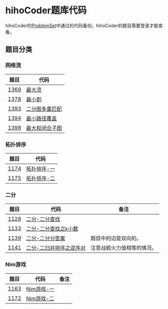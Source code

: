 # hihoCoder题库代码

hihoCoder的[ProblemSet](http://hihocoder.com/problemset/)中通过的代码备份。hihoCoder的题目需要登录才能查看。

## 题目分类
### 网络流
|题目|代码|
|---|---|
|[1369](http://hihocoder.com/problemset/problem/1369)|[最大流](https://github.com/Reuynil/HihocoderSolutions/tree/master/1369/1369)|
|[1378](http://hihocoder.com/problemset/problem/1378)|[最小割](https://github.com/Reuynil/HihocoderSolutions/tree/master/1378/1378)|
|[1393](http://hihocoder.com/problemset/problem/1393)|[二分图多重匹配](https://github.com/Reuynil/HihocoderSolutions/tree/master/1393/1393)|
|[1394](http://hihocoder.com/problemset/problem/1394)|[最小路径覆盖](https://github.com/Reuynil/HihocoderSolutions/tree/master/1394/1394)|
|[1398](http://hihocoder.com/problemset/problem/1398)|[最大权闭合子图](https://github.com/Reuynil/HihocoderSolutions/tree/master/1398/1398)|

### 拓扑排序
|题目|代码|
|---|---|
|[1174](http://hihocoder.com/problemset/problem/1174)|[拓扑排序-一](https://github.com/Reuynil/HihocoderSolutions/tree/master/1174/1174)|
|[1175](http://hihocoder.com/problemset/problem/1175)|[拓扑排序-二](https://github.com/Reuynil/HihocoderSolutions/tree/master/1175/1175)|

### 二分
|题目|代码|备注
|---|---|---|
|[1128](http://hihocoder.com/problemset/problem/1128)|[二分-二分查找](https://github.com/Reuynil/HihocoderSolutions/tree/master/1128/1128)||
|[1133](http://hihocoder.com/problemset/problem/1133)|[二分-二分查找之k小数](https://github.com/Reuynil/HihocoderSolutions/tree/master/1133/1133)||
|[1139](http://hihocoder.com/problemset/problem/1139)|[二分-二分分答案](https://github.com/Reuynil/HihocoderSolutions/tree/master/1139/1139)|题目中的边是双向的。|
|[1141](http://hihocoder.com/problemset/problem/1141)|[二分-二归并排序之逆序对](https://github.com/Reuynil/HihocoderSolutions/tree/master/1141/1141)|注意战舰火力值相等的情况。|

### Nim游戏
|题目|代码|备注
|---|---|---|
|[1163](http://hihocoder.com/problemset/problem/1163)|[Nim游戏-一](https://github.com/Reuynil/HihocoderSolutions/tree/master/1163/1163)||
|[1172](http://hihocoder.com/problemset/problem/1172)|[Nim游戏-二](https://github.com/Reuynil/HihocoderSolutions/tree/master/1172/1172)||
